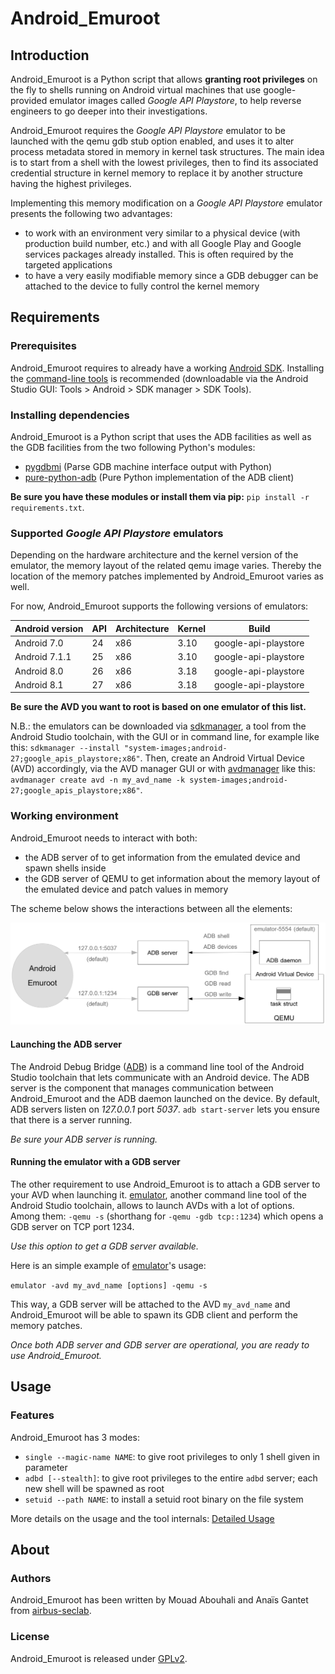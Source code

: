# Android_Emuroot

## Introduction

Android_Emuroot is a Python script that allows **granting root privileges** on
the fly to shells running on Android virtual machines that use google-provided
emulator images called *Google API Playstore*, to help reverse engineers to
go deeper into their investigations.

Android_Emuroot requires the *Google API Playstore* emulator to be launched
with the qemu gdb stub option enabled, and uses it to alter process metadata
stored in memory in kernel task structures. The main idea
is to start from a shell with the lowest privileges, then to find its
associated credential structure in kernel memory to replace it by another
structure having the highest privileges.

Implementing this memory modification on a *Google API Playstore* emulator presents the
following two advantages:
* to work with an environment very similar to a physical device (with production 
  build number, etc.) and with all Google Play and Google services packages 
  already installed. This is often required by the targeted applications
* to have a very easily modifiable memory since a GDB debugger can be attached to 
  the device to fully control the kernel memory

## Requirements

### Prerequisites

Android_Emuroot requires to already have a working [Android
SDK](https://developer.android.com/studio). Installing the [command-line
tools](https://developer.android.com/studio#command-tools) is recommended
(downloadable via the Android Studio GUI: Tools > Android > SDK manager > SDK
Tools).

### Installing dependencies

Android_Emuroot is a Python script that uses the ADB facilities as well as the
GDB facilities from the two following Python's modules:

* [pygdbmi](https://pypi.org/project/pygdbmi) (Parse GDB machine interface output with Python)
* [pure-python-adb](https://pypi.org/project/pure-python-adb) (Pure Python implementation of the ADB client)

**Be sure you have these modules or install them via pip:** `pip install -r requirements.txt`.

### Supported *Google API Playstore* emulators

Depending on the hardware architecture and the kernel version of the emulator,
the memory layout of the related qemu image varies. Thereby the location of
the memory patches implemented by Android_Emuroot varies as well. 

For now, Android_Emuroot supports the following versions of emulators:

| Android version | API | Architecture | Kernel | Build                |
| --------------- | --- | ------------ | ------ | -------------------- |
| Android 7.0     | 24  | x86          | 3.10   | google-api-playstore |
| Android 7.1.1   | 25  | x86          | 3.10   | google-api-playstore |
| Android 8.0     | 26  | x86          | 3.18   | google-api-playstore |
| Android 8.1     | 27  | x86          | 3.18   | google-api-playstore |


**Be sure the AVD you want to root is based on one emulator of this list.**

N.B.: the emulators can be downloaded via
[sdkmanager](https://developer.android.com/studio/command-line/sdkmanager), a
tool from the Android Studio toolchain, with the GUI or in command line, for
example like this: ```sdkmanager --install "system-images;android-27;google_apis_playstore;x86"```. 
Then, create an Android Virtual Device (AVD) accordingly, via the AVD manager GUI or
with
[avdmanager](https://developer.android.com/studio/command-line/avdmanager)
like this: `avdmanager create avd -n my_avd_name -k system-images;android-27;google_apis_playstore;x86"`.


### Working environment

Android_Emuroot needs to interact with both:

* the ADB server of to get information from the emulated device and spawn shells inside
* the GDB server of QEMU to get information about the memory layout of the emulated device and patch values in memory

The scheme below shows the interactions between all the elements:

![Android_Emuroot working environment](docs/android_emuroot_working_env.png)


#### Launching the ADB server

The Android Debug Bridge
([ADB](https://developer.android.com/studio/command-line/adb)) is a
command line tool of the Android Studio toolchain that lets communicate with
an Android device. The ADB server is the component that manages communication
between Android_Emuroot and the ADB daemon launched on the device. By default,
ADB servers listen on *127.0.0.1* port *5037*. `adb start-server` lets you
ensure that there is a server running.

*Be sure your ADB server is running.*


#### Running the emulator with a GDB server

The other requirement to use Android_Emuroot is to attach a GDB server to your
AVD when launching it.
[emulator](https://developer.android.com/studio/run/emulator-commandline),
another command line tool of the Android Studio toolchain, allows to launch
AVDs with a lot of options. Among them: `-qemu -s` (shorthang for `-qemu -gdb tcp::1234`) 
 which opens a GDB server on TCP port 1234. 

*Use this option to get a GDB server available.*

Here is an simple example of [emulator](https://developer.android.com/studio/run/emulator-commandline)'s usage:

```emulator -avd my_avd_name [options] -qemu -s```

This way, a GDB server will be attached to the AVD `my_avd_name` and
Android_Emuroot will be able to spawn its GDB client and perform the memory
patches.

*Once both ADB server and GDB server are operational, you are ready to use Android_Emuroot.*

## Usage

### Features 

Android_Emuroot has 3 modes:

* `single --magic-name NAME`:  to give root privileges to only 1 shell given in parameter
* `adbd [--stealth]`:  to give root privileges to the entire `adbd` server; each new shell will be spawned as root
* `setuid --path NAME`:  to install a setuid root binary on the file system


More details on the usage and the tool internals: [Detailed Usage](Howto.md)


## About

### Authors

Android_Emuroot has been written by Mouad Abouhali and Anaïs Gantet from
[airbus-seclab](https://airbus-seclab.github.io).


### License

Android_Emuroot is released under
[GPLv2](https://github.com/airbus-seclab/android_emuroot/blob/master/LICENSE.md).
